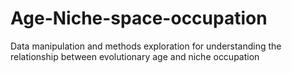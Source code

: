 # Age-Niche-space-occupation
Data manipulation and methods exploration for understanding the relationship between evolutionary age and niche occupation
